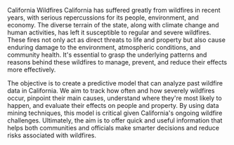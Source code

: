 California Wildfires 
California has suffered greatly from wildfires in recent years, with serious repercussions for its people, environment, and economy. The diverse terrain of the state, along with climate change and human activities, has left it susceptible to regular and severe wildfires. These fires not only act as direct threats to life and property but also cause enduring damage to the environment, atmospheric conditions, and community health. It's essential to grasp the underlying patterns and reasons behind these wildfires to manage, prevent, and reduce their effects more effectively.

The objective is to create a predictive model that can analyze past wildfire data in California. We aim to track how often and how severely wildfires occur, pinpoint their main causes, understand where they're most likely to happen, and evaluate their effects on people and property. By using data mining techniques, this model is critical given California's ongoing wildfire challenges. Ultimately, the aim is to offer quick and useful information that helps both communities and officials make smarter decisions and reduce risks associated with wildfires.
